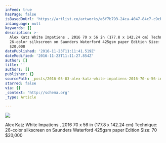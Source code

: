 ```yaml
---
inFeed: true
hasPage: false
isBasedOnUrl: 'https://artlist.co/artworks/a6f7b793-24ca-4047-84c7-c9cbdbd4594d'
inLanguage: null
keywords: []
description: >-
  Alex Katz White Impatiens , 2016 70 x 56 in (177.8 x 142.24 cm) Technique:
  26-color silkscreen on Saunders Waterford 425gsm paper Edition Size: 70
  $20,000
datePublished: '2016-11-23T11:11:41.519Z'
dateModified: '2016-11-23T11:11:27.854Z'
author: []
title: ''
authors: []
publisher: {}
sourcePath: _posts/2016-05-03-alex-katz-white-impatiens-2016-70-x-56-in-1778-x-14224.md
starred: false
via: {}
_context: 'http://schema.org'
_type: Article

---
```

![](https://the-grid-user-content.s3-us-west-2.amazonaws.com/666db49d-866a-4b6b-a215-7729c3f576a3.jpg)

Alex Katz White Impatiens , 2016 70 x 56 in (177.8 x 142.24 cm) Technique: 26-color silkscreen on Saunders Waterford 425gsm paper Edition Size: 70 $20,000